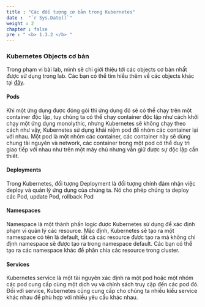 ```yaml
---
title : "Các đối tượng cơ bản trong Kubernetes"
date :  "`r Sys.Date()`" 
weight : 2 
chapter : false
pre : " <b> 1.3.2 </b> "
---
```

### Kubernetes Objects cơ bản
Trong phạm vi bài lab, mình sẽ chỉ giới thiệu tới các objects cơ bản nhất được sử dụng trong lab. Các bạn có thể tìm hiểu thêm về các objects khác tại [đây](https://kubernetes.io/docs/concepts/overview/working-with-objects/).
#### Pods
Khi một ứng dụng được đóng gói thì ứng dụng đó sẽ có thể chạy trên một container độc lập, tuy chúng ta có thể chạy container độc lập như cách khởi chạy một ứng dụng monolythic, nhưng Kubernetes sẽ không chạy theo cách như vậy, Kubernetes sử dụng khái niệm pod để nhóm các container lại với nhau. Một pod là một nhóm các container, các container này sẽ dùng chung tài nguyên và network, các container trong một pod có thể duy trì giao tiếp với nhau như trên một máy chủ nhưng vẫn giữ được sự độc lập cần thiết.
#### Deployments
Trong Kubernetes, đối tượng Deployment là đối tượng chính đảm nhận việc deploy và quản lý ứng dụng của chúng ta. Nó cho phép chúng ta deploy các Pod, update Pod, rollback Pod
#### Namespaces
Namespace là một thành phần logic được Kubernetes sử dụng để xác định phạm vi quản lý các resource. Mặc định, Kubernetes sẽ tạo ra một namespace có tên là default, tất cả các resource được tạo ra mà không chỉ định namespace sẽ được tạo ra trong namespace default. Các bạn có thể tạo ra các namespace khác để phân chia các resource trong cluster.
#### Services
Kubernetes service là một tài nguyên xác định ra một pod hoặc một nhóm các pod cung cấp cùng một dịch vụ và chính sách truy cập đến các pod đó. Đối với service, Kubernetes cũng cung cấp cho chúng ta nhiều kiểu service khác nhau để phù hợp với nhiều yêu cầu khác nhau.